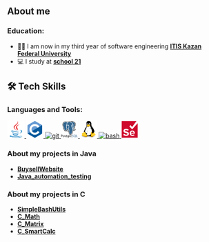 ## About me
### Education:
- 👨‍🎓 I am now in my third year of software engineering **<a href='https://kpfu.ru/itis' target="_blank">ITIS Kazan Federal University </a>** 
- 💻 I study at **<a href="https://21-school.ru/">school 21</a>**

## 🛠 Tech Skills
### Languages and Tools:
<a href="https://www.java.com" target="_blank" rel="noreferrer"> <img src="https://raw.githubusercontent.com/devicons/devicon/master/icons/java/java-original.svg" alt="java" width="40" height="40"/> </a> <a href="https://www.cprogramming.com/" target="_blank" rel="noreferrer"> <img src="https://raw.githubusercontent.com/devicons/devicon/master/icons/c/c-original.svg" alt="c" width="40" height="40"/>
<a href="https://git-scm.com/" target="_blank" rel="noreferrer"> <img src="https://www.vectorlogo.zone/logos/git-scm/git-scm-icon.svg" alt="git" width="40" height="40"/> </a>
<a href="https://www.postgresql.org" target="_blank" rel="noreferrer"> <img src="https://raw.githubusercontent.com/devicons/devicon/master/icons/postgresql/postgresql-original-wordmark.svg" alt="postgresql" width="40" height="40"/>
<a href="https://www.linux.org/" target="_blank" rel="noreferrer"> <img src="https://raw.githubusercontent.com/devicons/devicon/master/icons/linux/linux-original.svg" alt="linux" width="40" height="40"/> </a> 
<a href="https://www.gnu.org/software/bash/" target="_blank" rel="noreferrer"> <img src="https://www.vectorlogo.zone/logos/gnu_bash/gnu_bash-icon.svg" alt="bash" width="40" height="40"/> </a>
<a href="https://www.selenium.dev/" target="_blank" rel="noreferrer"> <img src="https://github.com/devicons/devicon/blob/master/icons/selenium/selenium-original.svg" alt="bash" width="40" height="40"/> </a>

### About my projects in Java
- **<a href="https://github.com/makarovaira/BuysellWebsite">BuysellWebsite</a>**
- **<a href="https://github.com/makarovaira/Java_automation_testing">Java_automation_testing</a>**
### About my projects in C
- **<a href="https://github.com/makarovaira/SimpleBashUtils">SimpleBashUtils</a>**
- **<a href="https://github.com/makarovaira/C_Math">C_Math</a>**
- **<a href="https://github.com/makarovaira/C_Matrix">C_Matrix</a>**
- **<a href="https://github.com/makarovaira/C_SmartCalc">C_SmartCalc</a>** 
